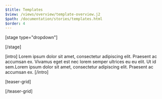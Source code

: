 ```yaml
---
$title: Templates
$view: /views/overview/template-overview.j2
$path: /documentation/stories/templates.html
$order: 4
---
```

[stage type="dropdown"]


[/stage]

[intro]
Lorem ipsum dolor sit amet, consectetur adipiscing elit. Praesent ac accumsan ex. Vivamus eget est nec lorem semper ultrices eu eu elit. Ut id sem.Lorem ipsum dolor sit amet, consectetur adipiscing elit. Praesent ac accumsan ex.
[/intro]


[teaser-grid]

[](content/amp-dev/styleguide/organisms/teaser-grid/template-stories.md)
[](content/amp-dev/styleguide/organisms/teaser-grid/template-stories.md)
[](content/amp-dev/styleguide/organisms/teaser-grid/template-stories.md)
[](content/amp-dev/styleguide/organisms/teaser-grid/template-stories.md)

[/teaser-grid]